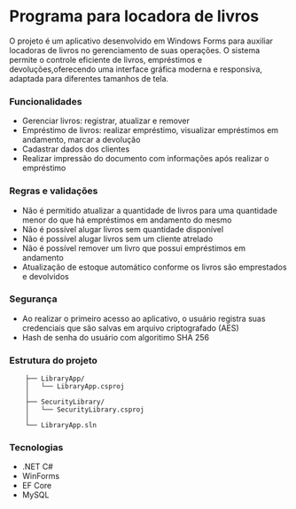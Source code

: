 # Programa para locadora de livros
 
O projeto é um aplicativo desenvolvido em Windows Forms para auxiliar locadoras de livros no gerenciamento de suas operações. O sistema permite o controle eficiente de livros, empréstimos e devoluções,oferecendo uma interface gráfica moderna e responsiva, adaptada para diferentes tamanhos de tela.

### Funcionalidades
 * Gerenciar livros: registrar, atualizar e remover
 * Empréstimo de livros: realizar empréstimo, visualizar empréstimos em andamento, marcar a devolução 
 * Cadastrar dados dos clientes
 * Realizar impressão do documento com informações após realizar o empréstimo

### Regras e validações
 * Não é permitido atualizar a quantidade de livros para uma quantidade menor do que há empréstimos em andamento do mesmo
 * Não é possível alugar livros sem quantidade disponível
 * Não é possível alugar livros sem um cliente atrelado
 * Não é possível remover um livro que possui empréstimos em andamento
 * Atualização de estoque automático conforme os livros são emprestados e devolvidos

### Segurança
 * Ao realizar o primeiro acesso ao aplicativo, o usuário registra suas credenciais que são salvas em arquivo criptografado (AES)
 * Hash de senha do usuário com algoritimo SHA 256

### Estrutura do projeto
        
        ├── LibraryApp/
        │   └── LibraryApp.csproj
        │
        ├── SecurityLibrary/
        │   └── SecurityLibrary.csproj
        │
        └── LibraryApp.sln

### Tecnologias
 * .NET C#
 * WinForms
 * EF Core
 * MySQL
